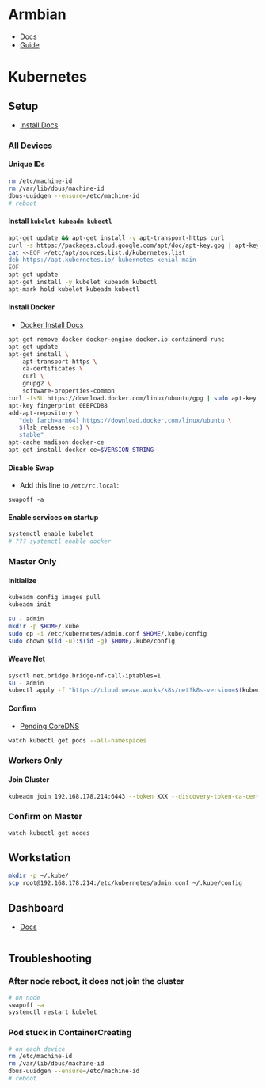 # Armbian
- [Docs](https://www.armbian.com/rock64/)
- [Guide](https://itnext.io/building-an-arm-kubernetes-cluster-ef31032636f9)

# Kubernetes 

## Setup

- [Install Docs](https://kubernetes.io/docs/setup/independent/install-kubeadm/)

### All Devices

#### Unique IDs
```bash
rm /etc/machine-id
rm /var/lib/dbus/machine-id
dbus-uuidgen --ensure=/etc/machine-id
# reboot
```

#### Install `kubelet kubeadm kubectl`
```bash
apt-get update && apt-get install -y apt-transport-https curl
curl -s https://packages.cloud.google.com/apt/doc/apt-key.gpg | apt-key add -
cat <<EOF >/etc/apt/sources.list.d/kubernetes.list
deb https://apt.kubernetes.io/ kubernetes-xenial main
EOF
apt-get update
apt-get install -y kubelet kubeadm kubectl
apt-mark hold kubelet kubeadm kubectl
```

#### Install Docker
- [Docker Install Docs](https://docs.docker.com/install/linux/docker-ce/ubuntu/)
```bash
apt-get remove docker docker-engine docker.io containerd runc
apt-get update
apt-get install \
    apt-transport-https \
    ca-certificates \
    curl \
    gnupg2 \
    software-properties-common
curl -fsSL https://download.docker.com/linux/ubuntu/gpg | sudo apt-key add -
apt-key fingerprint 0EBFCD88
add-apt-repository \
   "deb [arch=arm64] https://download.docker.com/linux/ubuntu \
   $(lsb_release -cs) \
   stable"
apt-cache madison docker-ce 
apt-get install docker-ce=$VERSION_STRING
```

#### Disable Swap
- Add this line to `/etc/rc.local`:
```
swapoff -a
```

#### Enable services on startup
```bash
systemctl enable kubelet
# ??? systemctl enable docker
```

### Master Only

#### Initialize
```bash
kubeadm config images pull
kubeadm init

su - admin
mkdir -p $HOME/.kube
sudo cp -i /etc/kubernetes/admin.conf $HOME/.kube/config
sudo chown $(id -u):$(id -g) $HOME/.kube/config
```

#### Weave Net
```bash
sysctl net.bridge.bridge-nf-call-iptables=1
su - admin
kubectl apply -f "https://cloud.weave.works/k8s/net?k8s-version=$(kubectl version | base64 | tr -d '\n')"
```

#### Confirm
- [Pending CoreDNS](https://github.com/kubernetes/kubeadm/issues/980)
```bash
watch kubectl get pods --all-namespaces
```

### Workers Only

#### Join Cluster
```bash
kubeadm join 192.168.178.214:6443 --token XXX --discovery-token-ca-cert-hash XXX
```

### Confirm on Master
```bash
watch kubectl get nodes
```

## Workstation
```bash
mkdir -p ~/.kube/
scp root@192.168.178.214:/etc/kubernetes/admin.conf ~/.kube/config
```

## Dashboard
- [Docs](https://kubernetes.io/docs/tasks/access-application-cluster/web-ui-dashboard/)
```bash

```


## Troubleshooting

### After node reboot, it does not join the cluster
```bash
# on node
swapoff -a
systemctl restart kubelet
```

### Pod stuck in ContainerCreating
```bash
# on each device
rm /etc/machine-id
rm /var/lib/dbus/machine-id
dbus-uuidgen --ensure=/etc/machine-id
# reboot
```




